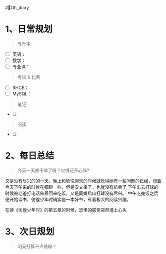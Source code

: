 #🤪Oh_diary
# 1、日常规划

>专升本
- [ ] 英语：
- [ ] 数学：
- [ ] 专业课：
 
>考试 & 比赛
- [ ] RHCE：
- [ ] MySQL：

>笔记
- [ ] 

>阅读
- [ ] 


# 2、每日总结

>今天一天都干嘛了呀？过得还开心嘛?

又是没有尽兴的的一天。晚上和欣悦聊天的时候就觉得她有一些问题的已经，想着今天下午来的时候在细聊一些，但是安文来了，也就没有机会了
下午出去打球的时候被老爸打电话催着回来吃饭，又是同姚启山打球没有尽兴。
中午吃完饭之后便开始读书，彷徨少年时确实是一本好书，有着极大的阅读兴趣。

在读《彷徨少年时》的第五章的时候，恐惧的感觉突然涌上心头



# 3、次日规划

>明天打算干点啥呀？

